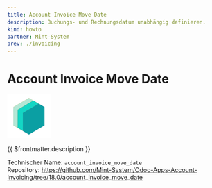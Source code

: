 ```yaml
---
title: Account Invoice Move Date
description: Buchungs- und Rechnungsdatum unabhängig definieren.
kind: howto
partner: Mint-System
prev: ./invoicing
---
```


# Account Invoice Move Date

![icon_oms_box](attachments/icons_odoo_mint_system.png)

{{ $frontmatter.description }}

Technischer Name: `account_invoice_move_date`\
Repository: <https://github.com/Mint-System/Odoo-Apps-Account-Invoicing/tree/18.0/account_invoice_move_date>
